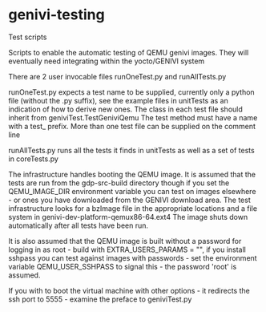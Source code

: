 # genivi-testing
Test scripts

Scripts to enable the automatic testing of QEMU genivi images.
They will eventually need integrating within the yocto/GENIVI system

There are 2 user invocable files runOneTest.py and runAllTests.py

runOneTest.py expects a test name to be supplied, currently only a python
file (without the .py suffix), see the example files in unitTests as an indication
of how to derive new ones. The class in each test file should inherit from geniviTest.TestGeniviQemu
The test method must have a name with a test_ prefix. More than one test file can
be supplied on the comment line

runAllTests.py runs all the tests it finds in unitTests as well as a set of tests in coreTests.py

The infrastructure handles booting the QEMU image. It is assumed that
the tests are run from the gdp-src-build directory though if you set
the QEMU_IMAGE_DIR environment variable you can test on images
elsewhere - or ones you have downloaded from the GENIVI download area.
The test infrastructure looks for a bzImage file in the appropriate locations and a file
system in genivi-dev-platform-qemux86-64.ext4
The image shuts down automatically after all tests have been run.

It is also assumed that the QEMU image is built without a password for
logging in as root - build with EXTRA_USERS_PARAMS = "", if you
install sshpass you can test against images with passwords - set the
environment variable QEMU_USER_SSHPASS to signal this - the password
'root' is assumed.

If you with to boot the virtual machine with other options - it
redirects the ssh port to 5555 - examine the preface to geniviTest.py